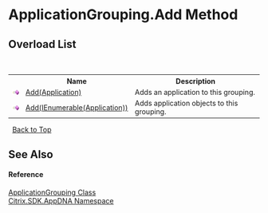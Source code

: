 # ApplicationGrouping.Add Method 
 


## Overload List
&nbsp;<table><tr><th></th><th>Name</th><th>Description</th></tr><tr><td>![Public method](media/pubmethod.gif "Public method")</td><td><a href="M_Citrix_SDK_AppDNA_ApplicationGrouping_Add">Add(Application)</a></td><td>
Adds an application to this grouping.</td></tr><tr><td>![Public method](media/pubmethod.gif "Public method")</td><td><a href="M_Citrix_SDK_AppDNA_ApplicationGrouping_Add_1">Add(IEnumerable(Application))</a></td><td>
Adds application objects to this grouping.</td></tr></table>&nbsp;
<a href="#applicationgrouping.add-method">Back to Top</a>

## See Also


#### Reference
<a href="T_Citrix_SDK_AppDNA_ApplicationGrouping">ApplicationGrouping Class</a><br /><a href="N_Citrix_SDK_AppDNA">Citrix.SDK.AppDNA Namespace</a><br />
